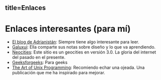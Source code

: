 title=Enlaces
---

# Enlaces interesantes (para mí)

* [El blog de Adrianistán](https://blog.adrianistan.eu/):
    Siempre tiene algo interesante para leer.
* [Galuxui](https://galuxui.com.es/):
    Ella comparte sus notas sobre diseño y lo que va aprendiendo.
* [Neocities](https://neocities.org/):
    Este sitio es un geocities en versión 3.0. La gloria del internet del pasado en el presente.
* [Geeksforgeeks](https://www.geeksforgeeks.org/):
    Para geeks
* [The Art of Unix Programming](http://www.catb.org/~esr/writings/taoup/html/):
    Recomiendo echar una ojeada. Una publicación que me ha inspirado para mejorar.